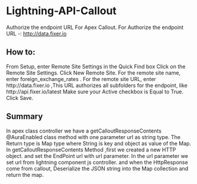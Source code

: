 # Lightning-API-Callout

Authorize the endpoint URL For Apex Callout.
For Authorize the endpoint URL -: http://data.fixer.io

<h2>How to:</h2>
From Setup, enter Remote Site Settings in the Quick Find box
Click on the Remote Site Settings.
Click New Remote Site.
For the remote site name, enter foreign_exchange_rates .
For the remote site URL, enter http://data.fixer.io  ,This URL authorizes all subfolders for the endpoint, like http://api.fixer.io/latest
Make sure your Active checkbox is Equal to True.
Click Save.

<h2>Summary</h2>
In apex class controller we have a getCalloutResponseContents @AuraEnabled class method with one parameter url as string type. 
The Return type is Map type where String is key and object as value of the Map.
In getCalloutResponseContents Method ,first we created a new HTTP object. and set the EndPoint url with url parameter.
In the url parameter we set url from lightning component js controller.
and when the HttpResponse come from callout, Deserialize the JSON string into the Map collection and return the map.
